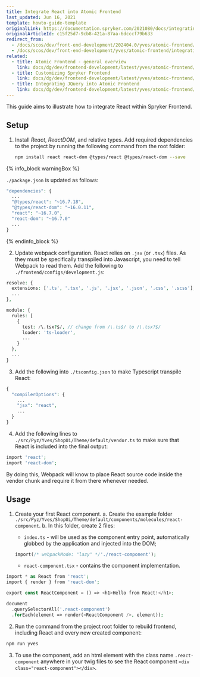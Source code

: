 ```yaml
---
title: Integrate React into Atomic Frontend
last_updated: Jun 16, 2021
template: howto-guide-template
originalLink: https://documentation.spryker.com/2021080/docs/integrating-react-into-atomic-frontend
originalArticleId: c15f25d7-9cb8-421a-87aa-6dcccf79b633
redirect_from:
  - /docs/scos/dev/front-end-development/202404.0/yves/atomic-frontend/integrating-react-into-atomic-frontend.html
  - /docs/scos/dev/front-end-development/yves/atomic-frontend/integrating-react-into-atomic-frontend.html
related:
  - title: Atomic Frontend - general overview
    link: docs/dg/dev/frontend-development/latest/yves/atomic-frontend/atomic-frontend.html
  - title: Customizing Spryker Frontend
    link: docs/dg/dev/frontend-development/latest/yves/atomic-frontend/customizing-spryker-frontend.html
  - title: Integrating JQuery into Atomic Frontend
    link: docs/dg/dev/frontend-development/latest/yves/atomic-frontend/integrate-jquery-into-atomic-frontend.html
---
```


This guide aims to illustrate how to integrate React within Spryker Frontend.

## Setup

1. Install *React*, *ReactDOM*, and relative types.
        Add required dependencies to the project by running the following command from the root folder:

    ```bash
    npm install react react-dom @types/react @types/react-dom --save
    ```


{% info_block warningBox %}

`./package.json` is updated as follows:

```php
"dependencies": {
  ...
  "@types/react": "~16.7.18",
  "@types/react-dom": "~16.0.11",
  "react": "~16.7.0",
  "react-dom": "~16.7.0"
  ...
}
```

{% endinfo_block %}

2. Update webpack configuration.
			React relies on `.jsx` (or `.tsx`) files. As they must be specifically transpiled into Javascript, you need to tell Webpack to read them. Add the following to `./frontend/configs/development.js`:

```php
resolve: {
  extensions: ['.ts', '.tsx', '.js', '.jsx', '.json', '.css', '.scss'], // add .jsx and tsx here
  ...
},

module: {
  rules: [
    {
      test: /\.tsx?$/, // change from /\.ts$/ to /\.tsx?$/
      loader: 'ts-loader',
      ...
    }
  },
  ...
}
```

3. Add the following into `./tsconfig.json` to make Typescript transpile React:

```php
{
  "compilerOptions": {
    ...
    "jsx": "react",
    ...
  }
}
```

4. Add the following lines to  `./src/Pyz/Yves/ShopUi/Theme/default/vendor.ts` to make sure that React is included into the final output:

```php
import 'react';
import 'react-dom';
```

By doing this, Webpack will know to place React source code inside the vendor chunk and require it from there whenever needed.

## Usage

1. Create your first React component.
    a. Create the example folder `./src/Pyz/Yves/ShopUi/Theme/default/components/molecules/react-component`.
    b. In this folder, create 2 files:
      - `index.ts` - will be used as the component entry point, automatically globbed by the application and injected into the DOM;

    ```php
    import(/* webpackMode: "lazy" */'./react-component');
    ```

      - `react-component.tsx` - contains the component implementation.

```php
import * as React from 'react';
import { render } from 'react-dom';

export const ReactComponent = () => <h1>Hello from React!</h1>;

document
  .querySelectorAll('.react-component')
  .forEach(element => render(<ReactComponent />, element));

```

2. Run the command from the project root folder to rebuild frontend, including React and every new created component:

```bash
npm run yves
```

3. To use the component, add an html element with the class name `.react-component` anywhere in your twig files to see the React component `<div class="react-component"></div>`.
